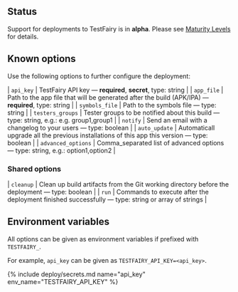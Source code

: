 ## Status

Support for deployments to TestFairy is in **alpha**. Please see [Maturity Levels](/user/deployment-v2#maturity-levels) for details.
## Known options

Use the following options to further configure the deployment:

| `api_key` | TestFairy API key &mdash; **required**, **secret**, type: string |
| `app_file` | Path to the app file that will be generated after the build (APK/IPA) &mdash; **required**, type: string |
| `symbols_file` | Path to the symbols file &mdash; type: string |
| `testers_groups` | Tester groups to be notified about this build &mdash; type: string, e.g.: e.g. group1,group1 |
| `notify` | Send an email with a changelog to your users &mdash; type: boolean |
| `auto_update` | Automaticall upgrade all the previous installations of this app this version &mdash; type: boolean |
| `advanced_options` | Comma_separated list of advanced options &mdash; type: string, e.g.: option1,option2 |

### Shared options

| `cleanup` | Clean up build artifacts from the Git working directory before the deployment &mdash; type: boolean |
| `run` | Commands to execute after the deployment finished successfully &mdash; type: string or array of strings |

## Environment variables

All options can be given as environment variables if prefixed with `TESTFAIRY_`.

For example, `api_key` can be given as `TESTFAIRY_API_KEY=<api_key>`.

{% include deploy/secrets.md name="api_key" env_name="TESTFAIRY_API_KEY" %}
